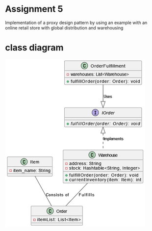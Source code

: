 # Assignment 5

Implementation of a proxy design pattern by using an example with an online retail store
with global distribution and warehousing
# class diagram
![diagram](task5.png)